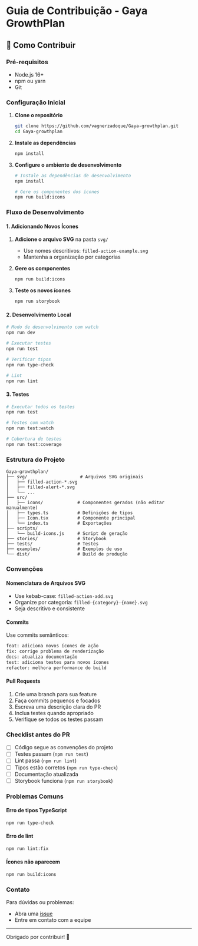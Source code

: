 # Guia de Contribuição - Gaya GrowthPlan

## 🚀 Como Contribuir

### Pré-requisitos

- Node.js 16+ 
- npm ou yarn
- Git

### Configuração Inicial

1. **Clone o repositório**
   ```bash
   git clone https://github.com/vagnerzadoque/Gaya-growthplan.git
   cd Gaya-growthplan
   ```

2. **Instale as dependências**
   ```bash
   npm install
   ```

3. **Configure o ambiente de desenvolvimento**
   ```bash
   # Instale as dependências de desenvolvimento
   npm install
   
   # Gere os componentes dos ícones
   npm run build:icons
   ```

### Fluxo de Desenvolvimento

#### 1. Adicionando Novos Ícones

1. **Adicione o arquivo SVG** na pasta `svg/`
   - Use nomes descritivos: `filled-action-example.svg`
   - Mantenha a organização por categorias

2. **Gere os componentes**
   ```bash
   npm run build:icons
   ```

3. **Teste os novos ícones**
   ```bash
   npm run storybook
   ```

#### 2. Desenvolvimento Local

```bash
# Modo de desenvolvimento com watch
npm run dev

# Executar testes
npm run test

# Verificar tipos
npm run type-check

# Lint
npm run lint
```

#### 3. Testes

```bash
# Executar todos os testes
npm run test

# Testes com watch
npm run test:watch

# Cobertura de testes
npm run test:coverage
```

### Estrutura do Projeto

```
Gaya-growthplan/
├── svg/                    # Arquivos SVG originais
│   ├── filled-action-*.svg
│   ├── filled-alert-*.svg
│   └── ...
├── src/
│   ├── icons/             # Componentes gerados (não editar manualmente)
│   ├── types.ts           # Definições de tipos
│   ├── Icon.tsx           # Componente principal
│   └── index.ts           # Exportações
├── scripts/
│   └── build-icons.js     # Script de geração
├── stories/               # Storybook
├── tests/                 # Testes
├── examples/              # Exemplos de uso
└── dist/                  # Build de produção
```

### Convenções

#### Nomenclatura de Arquivos SVG

- Use kebab-case: `filled-action-add.svg`
- Organize por categoria: `filled-{category}-{name}.svg`
- Seja descritivo e consistente

#### Commits

Use commits semânticos:

```bash
feat: adiciona novos ícones de ação
fix: corrige problema de renderização
docs: atualiza documentação
test: adiciona testes para novos ícones
refactor: melhora performance do build
```

#### Pull Requests

1. Crie uma branch para sua feature
2. Faça commits pequenos e focados
3. Escreva uma descrição clara do PR
4. Inclua testes quando apropriado
5. Verifique se todos os testes passam

### Checklist antes do PR

- [ ] Código segue as convenções do projeto
- [ ] Testes passam (`npm run test`)
- [ ] Lint passa (`npm run lint`)
- [ ] Tipos estão corretos (`npm run type-check`)
- [ ] Documentação atualizada
- [ ] Storybook funciona (`npm run storybook`)

### Problemas Comuns

#### Erro de tipos TypeScript
```bash
npm run type-check
```

#### Erro de lint
```bash
npm run lint:fix
```

#### Ícones não aparecem
```bash
npm run build:icons
```

### Contato

Para dúvidas ou problemas:
- Abra uma [issue](https://github.com/vagnerzadoque/Gaya-growthplan/issues)
- Entre em contato com a equipe

---

Obrigado por contribuir! 🎉 